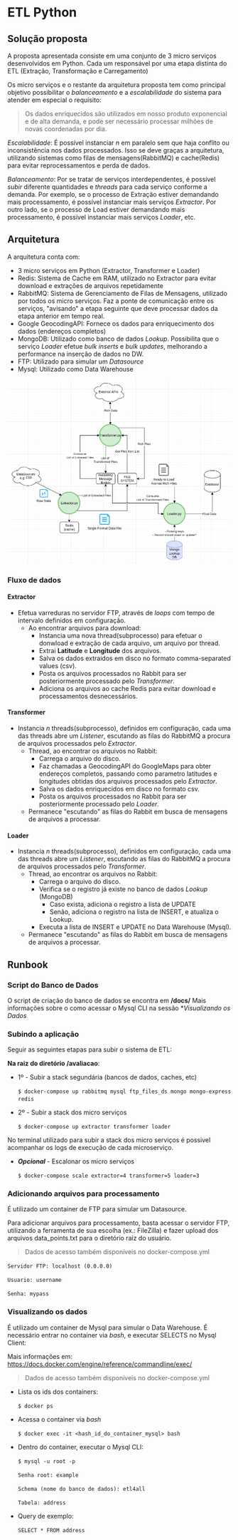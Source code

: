 # ETL Python

## Solução proposta

A proposta apresentada consiste em uma conjunto de 3 micro serviços desenvolvidos em Python. Cada um responsável por uma etapa distinta do ETL (Extração, Transformação e Carregamento)

Os micro serviços e o restante da arquitetura proposta tem como principal objetivo possibilitar o *balanceamento* e a *escalabilidade* do sistema para atender em especial o requisito:

> Os dados enriquecidos são utilizados em nosso produto exponencial e de alta demanda, e pode ser necessário processar milhões de novas coordenadas por dia.

*Escalabilidade*: É possível instanciar *n* em paralelo sem que haja conflito ou inconsistência nos dados processados. Isso se deve graças a arquitetura, utilizando sistemas como filas de mensagens(RabbitMQ) e cache(Redis) para evitar reprocessamentos e perda de dados.

*Balanceamento*: Por se tratar de serviços interdependentes, é possível *subir* diferente quantidades e *threads* para cada serviço conforme a demanda. 
Por exemplo, se o processo de Extração estiver demandando mais processamento, é possível instanciar mais serviços *Extractor*. Por outro lado, se o processo de Load estiver demandando mais processamento, é possível instanciar mais serviços *Loader*, etc.

## Arquitetura

A arquitetura conta com:
* 3 micro serviços em Python (Extractor, Transformer e Loader)
* Redis: Sistema de Cache em RAM, utilizado no Extractor para evitar download e extrações de arquivos repetidamente
* RabbitMQ: Sistema de Gerenciamento de Filas de Mensagens, utilizado por todos os micro serviços. Faz a ponte de comunicação entre os serviços, "avisando" a etapa seguinte que deve processar dados da etapa anterior em tempo real.
* Google GeocodingAPI: Fornece os dados para enriquecimento dos dados (endereços completos)
* MongoDB: Utilizado como banco de dados *Lookup*. Possibilita que o serviço *Loader* efetue *bulk inserts* e *bulk updates*, melhorando a performance na inserção de dados no DW.
* FTP: Utilizado para simular um *Datasource*
* Mysql: Utilizado como Data Warehouse


![Imagem disponivem em /doc/arquitetura_etl4all.png](doc/arquitetura_etl4all.png)

### Fluxo de dados

#### Extractor
* Efetua varreduras no servidor FTP, através de *loops* com tempo de intervalo definidos em configuração.
    * Ao encontrar arquivos para download:
        * Instancia uma nova thread(subprocesso) para efetuar o donwload e extração de cada arquivo, um arquivo por thread.
        * Extrai **Latitude** e **Longitude** dos arquivos.
        * Salva os dados extraidos em disco no formato comma-separated values (csv).
        * Posta os arquivos processados no Rabbit para ser posteriormente processado pelo *Transformer*.
        * Adiciona os arquivos ao cache Redis para evitar download e processamentos desnecessários. 

#### Transformer
* Instancia *n* threads(subprocesso), definidos em configuração, cada uma das threads abre um *Listener*, escutando as filas do RabbitMQ a procura de arquivos processados pelo *Extractor*.
    * Thread, ao encontrar os arquivos no Rabbit:
        * Carrega o arquivo do disco.
        * Faz chamadas a GeocodingAPI do GoogleMaps para obter endereços completos, passando como parametro latitudes e longitudes obtidas dos arquivos processados pelo *Extractor*.
        * Salva os dados enriquecidos em disco no formato csv.
        * Posta os arquivos processados no Rabbit para ser posteriormente processado pelo *Loader*.
    * Permanece "escutando" as filas do Rabbit em busca de mensagens de arquivos a processar.

#### Loader
* Instancia *n* threads(subprocesso), definidos em configuração, cada uma das threads abre um *Listener*, escutando as filas do RabbitMQ a procura de arquivos processados pelo *Transformer*.
    * Thread, ao encontrar os arquivos no Rabbit:
        * Carrega o arquivo do disco.
        * Verifica se o registro já existe no banco de dados *Lookup* (MongoDB)
            * Caso exista, adiciona o registro a lista de UPDATE
            * Senão, adiciona o registro na lista de INSERT, e atualiza o Lookup.
        * Executa a lista de INSERT e UPDATE no Data Warehouse (Mysql).
    * Permanece "escutando" as filas do Rabbit em busca de mensagens de arquivos a processar.

## Runbook

### Script do Banco de Dados

O script de criação do banco de dados se encontra em **/docs/**
Mais informações sobre o como acessar o Mysql CLI na sessão **Visualizando  os Dados*


### Subindo a aplicação

Seguir as seguintes etapas para subir o sistema de ETL:

**Na raiz do diretório /avaliacao**:

* 1º - Subir a stack segundária (bancos de dados, caches, etc)

    `$ docker-compose up rabbitmq mysql ftp_files_ds mongo mongo-express redis`

* 2º - Subir a stack dos micro serviços

    `$ docker-compose up extractor transformer loader`

No terminal utilizado para subir a stack dos micro serviços é possivel acompanhar os logs de execução de cada microserviço.

* ***Opcional*** - Escalonar os micro serviços

    `$ docker-compose scale extractor=4 transformer=5 loader=3`


### Adicionando arquivos para processamento

É utilizado um container de FTP para simular um Datasource.

Para adicionar arquivos para processamento, basta acessar o servidor FTP, utilizando a ferramenta de sua escolha (ex.: FileZilla) e fazer upload dos arquivos data_points.txt para o diretório raiz do usuário.

> Dados de acesso também disponíveis no docker-compose.yml

``Servidor FTP: localhost (0.0.0.0)``

``Usuario: username``

``Senha: mypass``

### Visualizando os dados

É utilizado um container de Mysql para simular o Data Warehouse.
É necessário entrar no container via *bash*, e executar SELECTS no Mysql Client:

Mais informações em: https://docs.docker.com/engine/reference/commandline/exec/


> Dados de acesso também disponíveis no docker-compose.yml

* Lista os ids dos containers:

    `$ docker ps`

* Acessa o container via *bash*

    `$ docker exec -it <hash_id_do_container_mysql> bash`

* Dentro do container, executar o Mysql CLI:

    `$ mysql -u root -p`
    
    ``Senha root: example``

    ``Schema (nome do banco de dados): etl4all``

    ``Tabela: address``


* Query de exemplo:
    
    `SELECT * FROM address`


